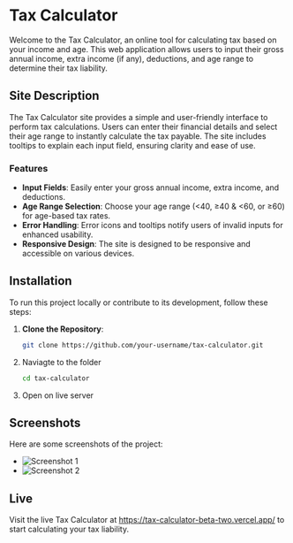 # Tax Calculator

Welcome to the Tax Calculator, an online tool for calculating tax based on your income and age. This web application allows users to input their gross annual income, extra income (if any), deductions, and age range to determine their tax liability.

## Site Description

The Tax Calculator site provides a simple and user-friendly interface to perform tax calculations. Users can enter their financial details and select their age range to instantly calculate the tax payable. The site includes tooltips to explain each input field, ensuring clarity and ease of use.

### Features

- **Input Fields**: Easily enter your gross annual income, extra income, and deductions.
- **Age Range Selection**: Choose your age range (<40, ≥40 & <60, or ≥60) for age-based tax rates.
- **Error Handling**: Error icons and tooltips notify users of invalid inputs for enhanced usability.
- **Responsive Design**: The site is designed to be responsive and accessible on various devices.

## Installation

To run this project locally or contribute to its development, follow these steps:

1. **Clone the Repository**:
   ```bash
   git clone https://github.com/your-username/tax-calculator.git
2. Naviagte to the folder
   ```bash
   cd tax-calculator
3. Open on live server

## Screenshots

Here are some screenshots of the project:

- ![Screenshot 1](screenshots/cal1.PNG)
- ![Screenshot 2](screenshots/cal2.PNG)

## Live
Visit the live Tax Calculator at https://tax-calculator-beta-two.vercel.app/ to start calculating your tax liability.
